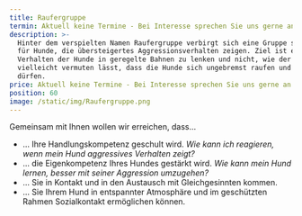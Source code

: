 ```yaml
---
title: Raufergruppe
termin: Aktuell keine Termine - Bei Interesse sprechen Sie uns gerne an!
description: >-
  Hinter dem verspielten Namen Raufergruppe verbirgt sich eine Gruppe speziell
  für Hunde, die übersteigertes Aggressionsverhalten zeigen. Ziel ist es das
  Verhalten der Hunde in geregelte Bahnen zu lenken und nicht, wie der Name
  vielleicht vermuten lässt, dass die Hunde sich ungebremst raufen und prügeln
  dürfen.
price: Aktuell keine Termine - Bei Interesse sprechen Sie uns gerne an!
position: 60
image: /static/img/Raufergruppe.png
---
```

Gemeinsam mit Ihnen wollen wir erreichen, dass…

* … Ihre Handlungskompetenz geschult wird. _Wie kann ich reagieren, wenn mein Hund aggressives Verhalten zeigt?_
* ... die Eigenkompetenz Ihres Hundes gestärkt wird. _Wie kann mein Hund lernen, besser mit seiner Aggression umzugehen?_
* … Sie in Kontakt und in den Austausch mit Gleichgesinnten kommen.
* … Sie Ihrem Hund in entspannter Atmosphäre und im geschützten Rahmen Sozialkontakt ermöglichen können.
